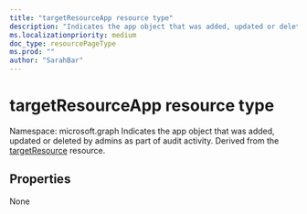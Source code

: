```yaml
---
title: "targetResourceApp resource type"
description: "Indicates the app object that was added, updated or deleted by admins as part of audit activity. Derived from the targetResource resource."
ms.localizationpriority: medium
doc_type: resourcePageType
ms.prod: ""
author: "SarahBar"
---
```


# targetResourceApp resource type

Namespace: microsoft.graph
Indicates the app object that was added, updated or deleted by admins as part of audit activity. Derived from the [targetResource](targetresource.md) resource.



## Properties
None

<!-- uuid: 8fcb5dbc-d5aa-4681-8e31-b001d5168d79
2015-10-25 14:57:30 UTC -->
<!-- {
  "type": "#page.annotation",
  "description": "targetResourceApp resource",
  "keywords": "",
  "section": "documentation",
  "tocPath": ""
}-->


